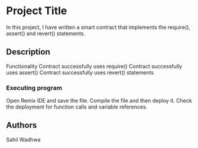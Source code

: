 # Project Title

In this project, I have written a smart contract that implements the require(), assert() and revert() statements.

## Description

Functionality
Contract successfully uses require()
Contract successfully uses assert()
Contract successfully uses revert() statements

### Executing program

Open Remix IDE and save the file.
Compile the file and then deploy it.
Check the deployment for function calls and variable references.

## Authors

Sahil Wadhwa

